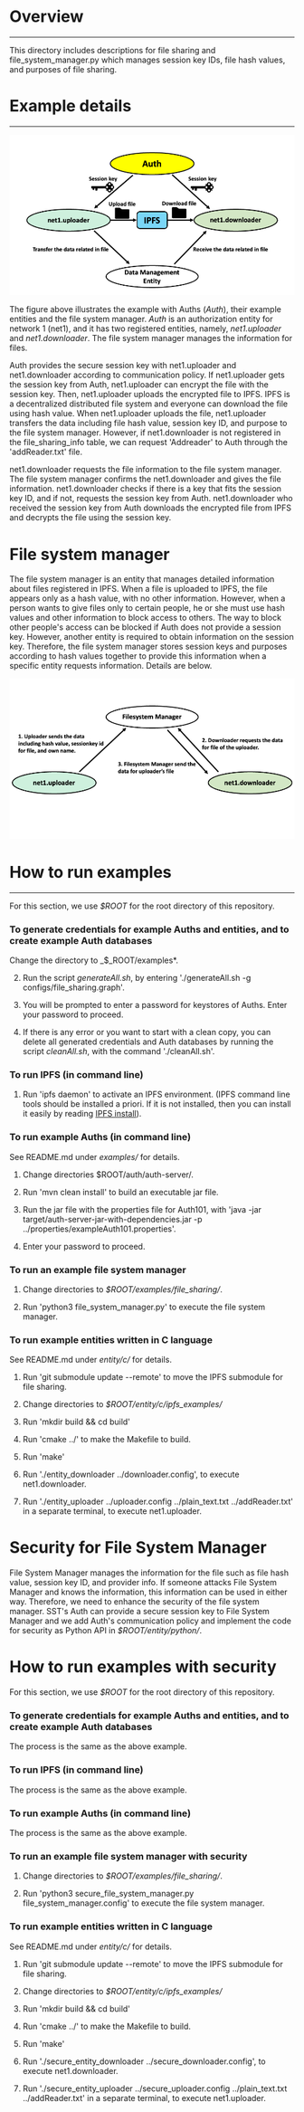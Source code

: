 # Overview
---
This directory includes descriptions for file sharing and file_system_manager.py which manages session key IDs, file hash values, and purposes of file sharing.


# Example details
---
![Image of Example for File Sharing](figures/example_description.png)

The figure above illustrates the example with Auths (*Auth*), their example entities and the file system manager. *Auth* is an authorization entity for network 1 (net1), and it has two registered entities, namely, *net1.uploader* and *net1.downloader*. The file system manager manages the information for files.

Auth provides the secure session key with net1.uploader and net1.downloader according to communication policy. If net1.uploader gets the session key from Auth, net1.uploader can encrypt the file with the session key. Then, net1.uploader uploads the encrypted file to IPFS. IPFS is a decentralized distributed file system and everyone can download the file using hash value. When net1.uploader uploads the file, net1.uploader transfers the data including file hash value, session key ID, and purpose to the file system manager. However, if net1.downloader is not registered in the file_sharing_info table, we can request 'Addreader' to Auth through the 'addReader.txt' file.

net1.downloader requests the file information to the file system manager. The file system manager confirms the net1.downloader and gives the file information. 
net1.downloader checks if there is a key that fits the session key ID, and if not, requests the session key from Auth. net1.downloader who received the session key from Auth downloads the encrypted file from IPFS and decrypts the file using the session key.

# File system manager
The file system manager is an entity that manages detailed information about files registered in IPFS. When a file is uploaded to IPFS, the file appears only as a hash value, with no other information. However, when a person wants to give files only to certain people, he or she must use hash values and other information to block access to others. The way to block other people's access can be blocked if Auth does not provide a session key. However, another entity is required to obtain information on the session key. Therefore, the file system manager stores session keys and purposes according to hash values together to provide this information when a specific entity requests information. Details are below.

![Image of Example for File Sharing](figures/file_system_manager.png)



# How to run examples
---
For this section, we use *$ROOT* for the root directory of this repository.

### To generate credentials for example Auths and entities, and to create example Auth databases
Change the directory to _$_ROOT/examples*.

2. Run the script *generateAll.sh*, by entering './generateAll.sh -g configs/file_sharing.graph'.

3. You will be prompted to enter a password for keystores of Auths. Enter your password to proceed.

4. If there is any error or you want to start with a clean copy, you can delete all generated credentials and Auth databases by running the script *cleanAll.sh*, with the command './cleanAll.sh'.

### To run IPFS (in command line)
1. Run 'ipfs daemon' to activate an IPFS environment. (IPFS command line tools should be installed a priori. If it is not installed, then you can install it easily by reading [IPFS install](https://docs.ipfs.tech/install/command-line/#install-official-binary-distributions)).

### To run example Auths (in command line)
See README.md under *examples/* for details.
1. Change directories $ROOT/auth/auth-server/.

2. Run 'mvn clean install' to build an executable jar file.

3. Run the jar file with the properties file for Auth101, with 'java -jar target/auth-server-jar-with-dependencies.jar -p ../properties/exampleAuth101.properties'.

4. Enter your password to proceed.

### To run an example file system manager

1. Change directories to *$ROOT/examples/file_sharing/*.

2. Run 'python3 file_system_manager.py' to execute the file system manager.

### To run example entities written in C language
See README.md under *entity/c/* for details.

1. Run 'git submodule update --remote' to move the IPFS submodule for file sharing.

2. Change directories to *$ROOT/entity/c/ipfs_examples/*

3. Run 'mkdir build && cd build'

4. Run 'cmake ../' to make the Makefile to build.

5. Run 'make' 

6. Run './entity_downloader ../downloader.config', to execute net1.downloader.

7. Run './entity_uploader ../uploader.config ../plain_text.txt ../addReader.txt' in a separate terminal, to execute net1.uploader.

# Security for File System Manager

File System Manager manages the information for the file such as file hash value, session key ID, and provider info. If someone attacks File System Manager and knows the information, this information can be used in either way. Therefore, we need to enhance the security of the file system manager. SST's Auth can provide a secure session key to File System Manager and we add Auth's communication policy and implement the code for security as Python API in *$ROOT/entity/python/*.

# How to run examples with security

For this section, we use *$ROOT* for the root directory of this repository.

### To generate credentials for example Auths and entities, and to create example Auth databases

The process is the same as the above example.

### To run IPFS (in command line)

The process is the same as the above example.

### To run example Auths (in command line)

The process is the same as the above example.

### To run an example file system manager with security

1. Change directories to *$ROOT/examples/file_sharing/*.

2. Run 'python3 secure_file_system_manager.py file_system_manager.config' to execute the file system manager.

### To run example entities written in C language

See README.md under *entity/c/* for details.

1. Run 'git submodule update --remote' to move the IPFS submodule for file sharing.

2. Change directories to *$ROOT/entity/c/ipfs_examples/*

3. Run 'mkdir build && cd build'

4. Run 'cmake ../' to make the Makefile to build.

5. Run 'make' 

6. Run './secure_entity_downloader ../secure_downloader.config', to execute net1.downloader.

7. Run './secure_entity_uploader ../secure_uploader.config ../plain_text.txt ../addReader.txt' in a separate terminal, to execute net1.uploader.
